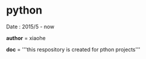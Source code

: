 # python
Date : 2015/5 - now

__author__ = xiaohe

__doc__ = '''this respository is created for pthon projects'''
